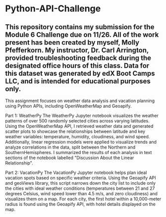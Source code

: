 # Python-API-Challenge
This repository contains my submission for the Module 6 Challenge due on 11/26. All of the work present has been created by myself, Molly Pfefferkorn. My instructor, Dr. Carl Arrington, provided troubleshooting feedback during the designated office hours of this class. Data for this dataset was generated by edX Boot Camps LLC, and is intended for educational purposes only.
--------------------
This assignment focuses on weather data analysis and vacation planning using Python APIs, including OpenWeatherMap and Geoapify.

Part 1: WeatherPy
The WeatherPy Jupyter notebook visualizes the weather patterns of over 500 randomly selected cities across varying latitudes. Using the OpenWeatherMap API, I retrieved weather data and generated scatter plots to showcase the relationships between latitude and key weather variables: temperature, humidity, cloudiness, and wind speed. Additionally, linear regression models were applied to visualize trends and analyze correlations in the data, split between the Northern and SouthernHemispheres. I summarized the results of each analysis in text sections of the notebook labelled "Discussion About the Linear Relationship".
	
Part 2: VacationPy
The VacationPy Jupyter notebook helps plan ideal vacation spots based on specific weather criteria. Using the Geoapify API and geoViews library, this script narrows down the city list to include only the cities with ideal weather conditions (temperatures between 21 and 27 degrees Celsius, wind speed lower than 4.5 m/s, and zero cloudiness) and visualizes them on a map. For each city, the first hotel within a 10,000-meter radius is found using the Geoapify API, with hotel details displayed on the map.

